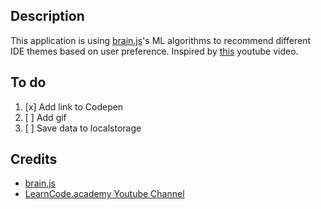 ## Description
This application is using [brain.js](https://github.com/BrainJS)'s ML algorithms to recommend different IDE themes based on user preference. Inspired by [this](https://www.youtube.com/channel/UCVTlvUkGslCV_h-nSAId8Sw) youtube video.

## To do
1. [x] Add link to Codepen
2. [ ] Add gif
3. [ ] Save data to localstorage

## Credits
- [brain.js](https://github.com/BrainJS)
- [LearnCode.academy Youtube Channel](https://www.youtube.com/channel/UCVTlvUkGslCV_h-nSAId8Sw)